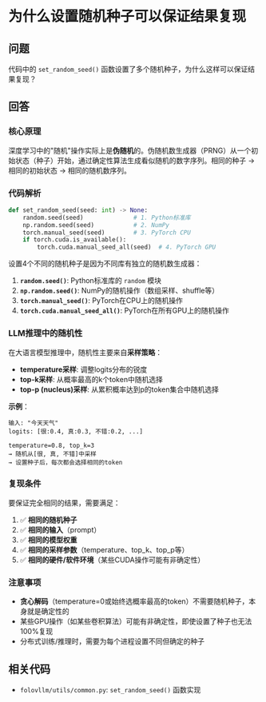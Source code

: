 # 为什么设置随机种子可以保证结果复现

## 问题
代码中的 `set_random_seed()` 函数设置了多个随机种子，为什么这样可以保证结果复现？

## 回答

### 核心原理
深度学习中的"随机"操作实际上是**伪随机**的。伪随机数生成器（PRNG）从一个初始状态（种子）开始，通过确定性算法生成看似随机的数字序列。相同的种子 → 相同的初始状态 → 相同的随机数序列。

### 代码解析

```python
def set_random_seed(seed: int) -> None:
    random.seed(seed)              # 1. Python标准库
    np.random.seed(seed)           # 2. NumPy
    torch.manual_seed(seed)        # 3. PyTorch CPU
    if torch.cuda.is_available():
        torch.cuda.manual_seed_all(seed)  # 4. PyTorch GPU
```

设置4个不同的随机种子是因为不同库有独立的随机数生成器：

1. **`random.seed()`**: Python标准库的 `random` 模块
2. **`np.random.seed()`**: NumPy的随机操作（数组采样、shuffle等）
3. **`torch.manual_seed()`**: PyTorch在CPU上的随机操作
4. **`torch.cuda.manual_seed_all()`**: PyTorch在所有GPU上的随机操作

### LLM推理中的随机性

在大语言模型推理中，随机性主要来自**采样策略**：

- **temperature采样**: 调整logits分布的锐度
- **top-k采样**: 从概率最高的k个token中随机选择
- **top-p (nucleus)采样**: 从累积概率达到p的token集合中随机选择

**示例**：
```
输入: "今天天气"
logits: [很:0.4, 真:0.3, 不错:0.2, ...]

temperature=0.8, top_k=3
→ 随机从[很, 真, 不错]中采样
→ 设置种子后，每次都会选择相同的token
```

### 复现条件

要保证完全相同的结果，需要满足：

1. ✅ **相同的随机种子**
2. ✅ **相同的输入**（prompt）
3. ✅ **相同的模型权重**
4. ✅ **相同的采样参数**（temperature、top_k、top_p等）
5. ✅ **相同的硬件/软件环境**（某些CUDA操作可能有非确定性）

### 注意事项

- **贪心解码**（temperature=0或始终选概率最高的token）不需要随机种子，本身就是确定性的
- 某些GPU操作（如某些卷积算法）可能有非确定性，即使设置了种子也无法100%复现
- 分布式训练/推理时，需要为每个进程设置不同但确定的种子

## 相关代码
- `folovllm/utils/common.py`: `set_random_seed()` 函数实现

